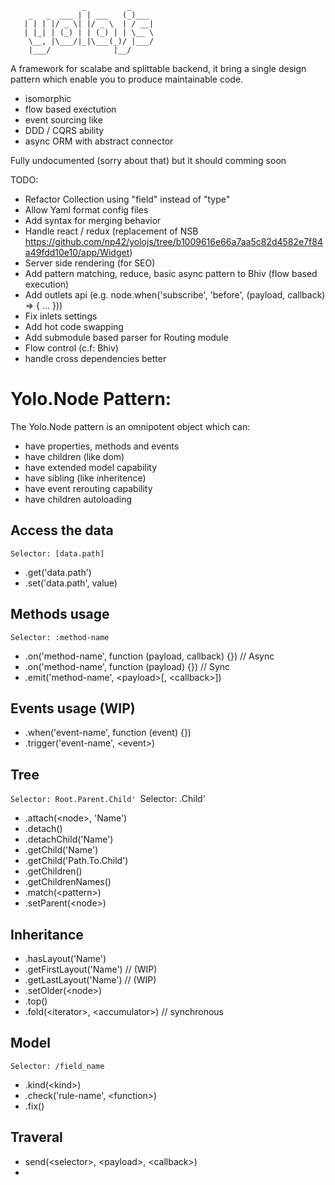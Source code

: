```
                _         _      
    _   _  ___ | | ___   (_)___  
   | | | |/ _ \| |/ _ \  | / __| 
   | |_| | (_) | | (_) | | \__ \ 
    \__, |\___/|_|\___(_)/ |___/ 
    |___/              |__/      
```
A framework for scalabe and splittable backend, it bring a single design pattern which enable you to produce maintainable code.
  * isomorphic
  * flow based exectution
  * event sourcing like
  * DDD / CQRS ability
  * async ORM with abstract connector

Fully undocumented (sorry about that) but it should comming soon

TODO:
  * Refactor Collection using "field" instead of "type"
  * Allow Yaml format config files
  * Add syntax for merging behavior
  * Handle react / redux (replacement of NSB https://github.com/np42/yolojs/tree/b1009616e66a7aa5c82d4582e7f84a49fdd10e10/app/Widget)
  * Server side rendering (for SEO)
  * Add pattern matching, reduce,  basic async pattern to Bhiv (flow based execution)
  * Add outlets api (e.g. node.when('subscribe', 'before', (payload, callback) => { ... }))
  * Fix inlets settings
  * Add hot code swapping
  * Add submodule based parser for Routing module
  * Flow control (c.f: Bhiv)
  * handle cross dependencies better

# Yolo.Node Pattern:

The Yolo.Node pattern is an omnipotent object which can:
  * have properties, methods and events
  * have children (like dom)
  * have extended model capability
  * have sibling (like inheritence)
  * have event rerouting capability
  * have children autoloading

## Access the data
`Selector: [data.path]`

  * .get('data.path')
  * .set('data.path', value)

## Methods usage
`Selector: :method-name`

  * .on('method-name', function (payload, callback) {}) // Async
  * .on('method-name', function (payload) {}) // Sync
  * .emit('method-name', \<payload>[, \<callback>])

## Events usage (WIP)

  * .when('event-name', function (event) {})
  * .trigger('event-name', \<event>)

## Tree
`Selector: Root.Parent.Child'
`Selector: .Child'

  * .attach(\<node>, 'Name')
  * .detach()
  * .detachChild('Name')
  * .getChild('Name')
  * .getChild('Path.To.Child')
  * .getChildren()
  * .getChildrenNames()
  * .match(\<pattern>)
  * .setParent(\<node>)
 
## Inheritance
  * .hasLayout('Name')
  * .getFirstLayout('Name') // (WIP)
  * .getLastLayout('Name') // (WIP)
  * .setOlder(\<node>)
  * .top()
  * .fold(\<iterator>, \<accumulator>) // synchronous


## Model
`Selector: /field_name`

  * .kind(\<kind>)
  * .check('rule-name', \<function>)
  * .fix()

## Traveral

  * send(\<selector>, \<payload>, \<callback>)
  * 






  
